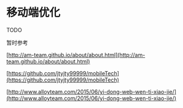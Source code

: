 # 移动端优化

TODO

暂时参考

[http://am-team.github.io/about/about.html](http://am-team.github.io/about/about.html)

[https://github.com/jtyjty99999/mobileTech](https://github.com/jtyjty99999/mobileTech)

[http://www.alloyteam.com/2015/06/yi-dong-web-wen-ti-xiao-jie/](http://www.alloyteam.com/2015/06/yi-dong-web-wen-ti-xiao-jie/)